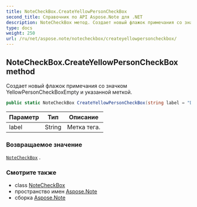 ```yaml
---
title: NoteCheckBox.CreateYellowPersonCheckBox
second_title: Справочник по API Aspose.Note для .NET
description: NoteCheckBox метод. Создает новый флажок примечания со значком YellowPersonCheckBoxEmpty и указанной меткой.
type: docs
weight: 250
url: /ru/net/aspose.note/notecheckbox/createyellowpersoncheckbox/
---
```

## NoteCheckBox.CreateYellowPersonCheckBox method

Создает новый флажок примечания со значком YellowPersonCheckBoxEmpty и указанной меткой.

```csharp
public static NoteCheckBox CreateYellowPersonCheckBox(string label = "Discuss with manager")
```

| Параметр | Тип | Описание |
| --- | --- | --- |
| label | String | Метка тега. |

### Возвращаемое значение

[`NoteCheckBox`](../) .

### Смотрите также

* class [NoteCheckBox](../)
* пространство имен [Aspose.Note](../../notecheckbox/)
* сборка [Aspose.Note](../../../)


